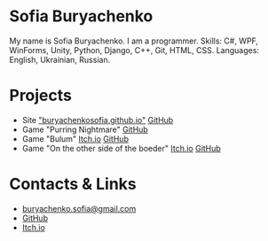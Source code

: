 # Sofia Buryachenko
My name is Sofia Buryachenko. I am a programmer.
Skills: C#, WPF, WinForms, Unity, Python, Django, C++, Git, HTML, CSS.
Languages: English, Ukrainian, Russian.

# Projects
- Site ["buryachenkosofia.github.io"](https://buryachenkosofia.github.io/)
[GitHub](https://github.com/BuryachenkoSofia/BuryachenkoSofia.github.io)
- Game "Purring Nightmare"
[GitHub](https://github.com/BuryachenkoSofia/Purring-Nightmare)
- Game "Bulum"
[Itch.io](https://buryachenko.itch.io/bulum)
[GitHub](https://github.com/BuryachenkoSofia/Bulum)
- Game "On the other side of the boeder" 
[Itch.io](https://buryachenko.itch.io/on-the-other-side-of-the-border)
[GitHub](https://github.com/BuryachenkoSofia/On-the-other-side-of-the-border)

# Contacts & Links
- [buryachenko.sofia@gmail.com](mailto:buryachenko.sofia@gmail.com)
- [GitHub](https://github.com/BuryachenkoSofia)
- [Itch.io](https://buryachenko.itch.io/)


<!--- 🔭 I’m currently working on ...
- 🌱 I’m currently learning ...
- 👯 I’m looking to collaborate on ...
- 🤔 I’m looking for help with ...
- 💬 Ask me about ...
- 📫 How to reach me: ...
- 😄 Pronouns: ...
- ⚡ Fun fact: ...-->
